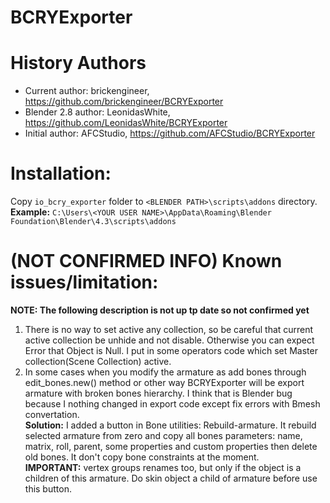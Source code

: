 # BCRYExporter
<H1>History Authors</H1>

* Current author: brickengineer, https://github.com/brickengineer/BCRYExporter
* Blender 2.8 author: LeonidasWhite, https://github.com/LeonidasWhite/BCRYExporter
* Initial author: AFCStudio, https://github.com/AFCStudio/BCRYExporter

<H1>Installation:</H1>

Copy `io_bcry_exporter` folder to `<BLENDER PATH>\scripts\addons` directory.<br>
<b>Example:</b> `C:\Users\<YOUR USER NAME>\AppData\Roaming\Blender Foundation\Blender\4.3\scripts\addons`

<H1>(NOT CONFIRMED INFO) Known issues/limitation:</H1>

<b>NOTE: The following description is not up tp date so not confirmed yet</b>
1) There is no way to set active any collection, so be careful that current active collection be unhide and not disable. Otherwise you can expect Error that Object is Null. I put in some operators code which set Master collection(Scene Collection) active.
2) In some cases when you modify the armature as add bones through edit_bones.new() method or other way BCRYExporter will be export armature with broken bones hierarchy. I think that is Blender bug because I nothing changed in export code except fix errors with Bmesh convertation. <br> <b>Solution:</b> I added a button in Bone utilities: Rebuild-armature. It rebuild selected armature from zero and copy all bones parameters: name, matrix, roll, parent, some properties and custom properties then delete old bones. It don't copy bone constraints at the moment.<br> <b>IMPORTANT:</b> vertex groups renames too, but only if the object is a children of this armature. Do skin object a child of armature before use this button.
